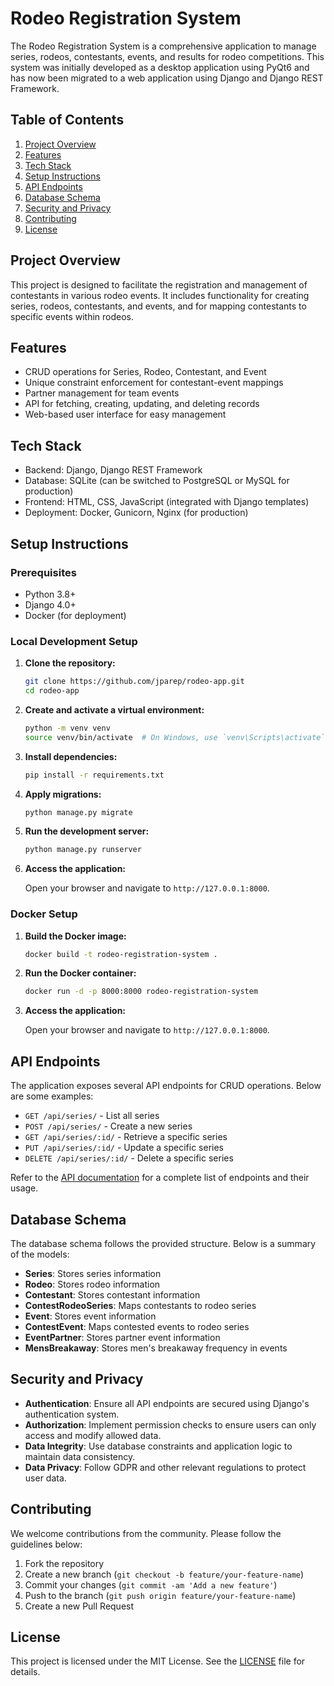# Rodeo Registration System

The Rodeo Registration System is a comprehensive application to manage series, rodeos, contestants, events, and results for rodeo competitions. This system was initially developed as a desktop application using PyQt6 and has now been migrated to a web application using Django and Django REST Framework.

## Table of Contents

1. [Project Overview](#project-overview)
2. [Features](#features)
3. [Tech Stack](#tech-stack)
4. [Setup Instructions](#setup-instructions)
5. [API Endpoints](#api-endpoints)
6. [Database Schema](#database-schema)
7. [Security and Privacy](#security-and-privacy)
8. [Contributing](#contributing)
9. [License](#license)

## Project Overview

This project is designed to facilitate the registration and management of contestants in various rodeo events. It includes functionality for creating series, rodeos, contestants, and events, and for mapping contestants to specific events within rodeos.

## Features

- CRUD operations for Series, Rodeo, Contestant, and Event
- Unique constraint enforcement for contestant-event mappings
- Partner management for team events
- API for fetching, creating, updating, and deleting records
- Web-based user interface for easy management

## Tech Stack

- Backend: Django, Django REST Framework
- Database: SQLite (can be switched to PostgreSQL or MySQL for production)
- Frontend: HTML, CSS, JavaScript (integrated with Django templates)
- Deployment: Docker, Gunicorn, Nginx (for production)

## Setup Instructions

### Prerequisites

- Python 3.8+
- Django 4.0+
- Docker (for deployment)

### Local Development Setup

1. **Clone the repository:**

    ```bash
    git clone https://github.com/jparep/rodeo-app.git
    cd rodeo-app
    ```

2. **Create and activate a virtual environment:**

    ```bash
    python -m venv venv
    source venv/bin/activate  # On Windows, use `venv\Scripts\activate`
    ```

3. **Install dependencies:**

    ```bash
    pip install -r requirements.txt
    ```

4. **Apply migrations:**

    ```bash
    python manage.py migrate
    ```

5. **Run the development server:**

    ```bash
    python manage.py runserver
    ```

6. **Access the application:**
   
    Open your browser and navigate to `http://127.0.0.1:8000`.

### Docker Setup

1. **Build the Docker image:**

    ```bash
    docker build -t rodeo-registration-system .
    ```

2. **Run the Docker container:**

    ```bash
    docker run -d -p 8000:8000 rodeo-registration-system
    ```

3. **Access the application:**
   
    Open your browser and navigate to `http://127.0.0.1:8000`.

## API Endpoints

The application exposes several API endpoints for CRUD operations. Below are some examples:

- `GET /api/series/` - List all series
- `POST /api/series/` - Create a new series
- `GET /api/series/:id/` - Retrieve a specific series
- `PUT /api/series/:id/` - Update a specific series
- `DELETE /api/series/:id/` - Delete a specific series

Refer to the [API documentation](api_docs.md) for a complete list of endpoints and their usage.

## Database Schema

The database schema follows the provided structure. Below is a summary of the models:

- **Series**: Stores series information
- **Rodeo**: Stores rodeo information
- **Contestant**: Stores contestant information
- **ContestRodeoSeries**: Maps contestants to rodeo series
- **Event**: Stores event information
- **ContestEvent**: Maps contested events to rodeo series
- **EventPartner**: Stores partner event information
- **MensBreakaway**: Stores men's breakaway frequency in events

## Security and Privacy

- **Authentication**: Ensure all API endpoints are secured using Django's authentication system.
- **Authorization**: Implement permission checks to ensure users can only access and modify allowed data.
- **Data Integrity**: Use database constraints and application logic to maintain data consistency.
- **Data Privacy**: Follow GDPR and other relevant regulations to protect user data.

## Contributing

We welcome contributions from the community. Please follow the guidelines below:

1. Fork the repository
2. Create a new branch (`git checkout -b feature/your-feature-name`)
3. Commit your changes (`git commit -am 'Add a new feature'`)
4. Push to the branch (`git push origin feature/your-feature-name`)
5. Create a new Pull Request

## License

This project is licensed under the MIT License. See the [LICENSE](LICENSE) file for details.
